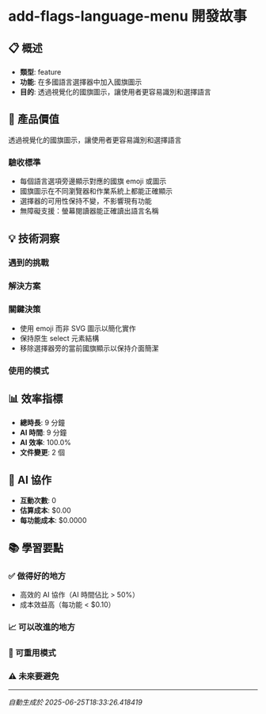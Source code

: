 # add-flags-language-menu 開發故事

## 📋 概述
- **類型**: feature
- **功能**: 在多國語言選擇器中加入國旗圖示
- **目的**: 透過視覺化的國旗圖示，讓使用者更容易識別和選擇語言

## 🎯 產品價值
透過視覺化的國旗圖示，讓使用者更容易識別和選擇語言

### 驗收標準
- 每個語言選項旁邊顯示對應的國旗 emoji 或圖示
- 國旗圖示在不同瀏覽器和作業系統上都能正確顯示
- 選擇器的可用性保持不變，不影響現有功能
- 無障礙支援：螢幕閱讀器能正確讀出語言名稱

## 💡 技術洞察

### 遇到的挑戰


### 解決方案


### 關鍵決策
- 使用 emoji 而非 SVG 圖示以簡化實作
- 保持原生 select 元素結構
- 移除選擇器旁的當前國旗顯示以保持介面簡潔

### 使用的模式


## 📊 效率指標
- **總時長**: 9 分鐘
- **AI 時間**: 9 分鐘
- **AI 效率**: 100.0%
- **文件變更**: 2 個

## 🤖 AI 協作
- **互動次數**: 0
- **估算成本**: $0.00
- **每功能成本**: $0.0000

## 📚 學習要點

### ✅ 做得好的地方
- 高效的 AI 協作（AI 時間佔比 > 50%）
- 成本效益高（每功能 < $0.10）

### 📈 可以改進的地方


### 🔄 可重用模式


### ⚠️ 未來要避免


---
*自動生成於 2025-06-25T18:33:26.418419*
